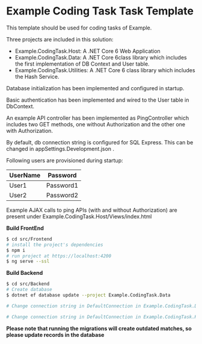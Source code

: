 # Example Coding Task Task Template

This template should be used for coding tasks of Example.

Three projects are included in this solution:
- Example.CodingTask.Host: A .NET Core 6 Web Application
- Example.CodingTask.Data: A .NET Core 6class library which includes the first implementation of DB Context and User table.
- Example.CodingTask.Utilities: A .NET Core 6 class library which includes the Hash Service.

Database initialization has been implemented and configured in startup.

Basic authentication has been implemented and wired to the User table in DbContext.

An example API controller has been implemented as PingController which includes two GET methods, one without Authorization and the other one with Authorization.

By default, db connection string is configured for SQL Express. This can be changed in appSettings.Development.json .

Following users are provisioned during startup:

|UserName|Password|
|-|-|
|User1|Password1|
|User2|Password2|

Example AJAX calls to ping APIs (with and without Authorization) are present under Example.CodingTask.Host/Views/index.html

**Build FrontEnd**
```bash
$ cd src/Frontend
# install the project's dependencies
$ npm i
# run project at https://localhost:4200
$ ng serve --ssl
```
**Build Backend**
```bash
$ cd src/Backend
# Create database
$ dotnet ef database update --project Example.CodingTask.Data

# Change connection string in DefaultConnection in Example.CodingTask.Data/appsettings

# Change connection string in DefaultConnection in Example.CodingTask.Host/appsettings.Development
```

**Please note that running the migrations will create outdated matches, so please update records in the database**